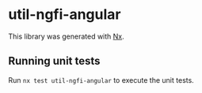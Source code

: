 # util-ngfi-angular

This library was generated with [Nx](https://nx.dev).

## Running unit tests

Run `nx test util-ngfi-angular` to execute the unit tests.

